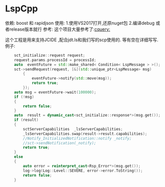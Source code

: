 # LspCpp
依赖: boost 和 rapidjson
使用:
 1.使用VS2017打开,还原nuget包
 2.编译debug 或者release版本就行
参考:
 这个项目大量参考了:[cquery:][1]


 这个工程是用来支持JCIDE ,配合jdt.ls和我们写的scp使用的.
 等有空在详细写写.
 例子:
```cpp
	sct_initialize::request request;
	request.params.processId = processId;
	auto  eventFuture = std::make_shared< Condition< LspMessage > >();
	sct->sendRequest(request, [&](std::unique_ptr<LspMessage> msg)
		{
			eventFuture->notify(std::move(msg));
			return true;
		});
	auto msg = eventFuture->wait(100000);
	if (!msg)
	{
		return false;
	}
	auto  result = dynamic_cast<sct_initialize::response*>(msg.get());
	if (result)
	{
		sctServerCapabilities  _lsServerCapabilities;
		_lsServerCapabilities.swap(result->result.capabilities);
		//Notify_InitializedNotification::notify _notify;
		//sct->sendNotification(_notify);
		return true;
	}
	else
	{
		auto error = reinterpret_cast<Rsp_Error*>(msg.get());
		log->log(Log::Level::SEVERE, error->error.ToString());
		return false;
	}

```

[1]: https://github.com/cquery-project/cquery "cquery:"
